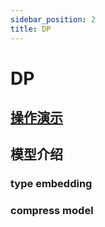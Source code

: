 ```yaml
---
sidebar_position: 2
title: DP
---
```


# DP

## **[操作演示](./dp-tutorial.md)**

## 模型介绍

### type embedding

### compress model



